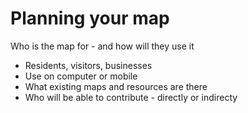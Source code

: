 # Planning your map

Who is the map for - and how will they use it

* Residents, visitors, businesses
* Use on computer or mobile
* What existing maps and resources are there
* Who will be able to contribute - directly or indirecty





